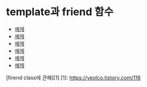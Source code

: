 # template과 friend 함수 

- [예제](./friend1.cpp)
- [예제](./friend2.cpp)
- [예제](./friend3.cpp)
- [예제](./friend4.cpp)
- [예제](./friend5.cpp)
- [예제](./friend6.cpp)


[firend class에 관해][1]
[1]: https://yeolco.tistory.com/116